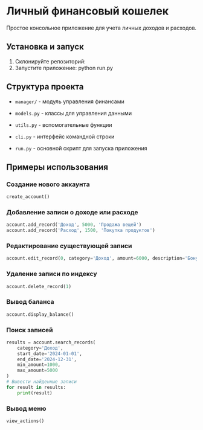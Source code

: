 # Личный финансовый кошелек

Простое консольное приложение для учета личных доходов и расходов.

## Установка и запуск

1. Склонируйте репозиторий:
2. Запустите приложение:
    python run.py

## Структура проекта

- `manager/` - модуль управления финансами
- `models.py` - классы для управления данными
- `utils.py` - вспомогательные функции
- `cli.py` - интерфейс командной строки

- `run.py` - основной скрипт для запуска приложения

## Примеры использования
### Создание нового аккаунта
```python
create_account()
```

### Добавление записи о доходе или расходе
```python
account.add_record('Доход', 5000, 'Продажа вещей')
account.add_record('Расход', 1500, 'Покупка продуктов')
```

### Редактирование существующей записи
```python
account.edit_record(0, category='Доход', amount=6000, description='Бонус')
```

### Удаление записи по индексу
```python
account.delete_record(1)
```

### Вывод баланса
```python
account.display_balance()
```

### Поиск записей
```python
results = account.search_records(
    category='Доход',
    start_date='2024-01-01',
    end_date='2024-12-31',
    min_amount=1000,
    max_amount=5000
)
# Вывести найденные записи
for result in results:
    print(result)
```

### Вывод меню
```python
view_actions()
```
